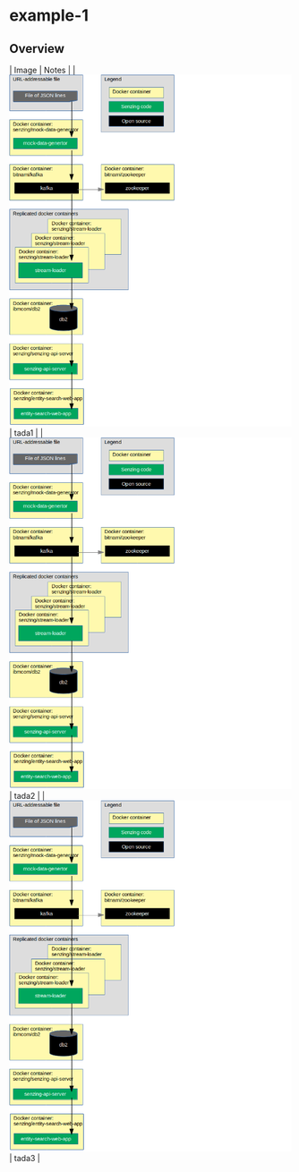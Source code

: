 # example-1


## Overview

| Image | Notes |
| ![Image of architecture](architecture.png) | tada1 |
| ![Image of architecture](architecture.png) | tada2 |
| ![Image of architecture](architecture.png) | tada3 |
